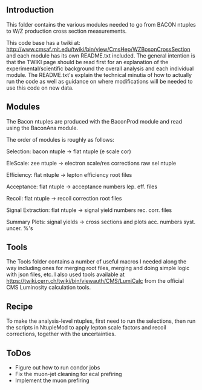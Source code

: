 ## Introduction

This folder contains the various modules needed to go from BACON ntuples to W/Z production cross section measurements. 

This code base has a twiki at: http://www.cmsaf.mit.edu/twiki/bin/view/CmsHep/WZBosonCrossSection and each module has its
own README.txt included. The general intention is that the TWIKI page should be read first for an explanation of the 
experimental/scientific background the overall analysis and each individual module. The README.txt's explain the technical
minutia of how to actually run the code as well as guidance on where modifications will be needed to use this code on new
data. 

## Modules

The Bacon ntuples are produced with the BaconProd module and read using the BaconAna module.

The order of modules is roughly as follows:

Selection:	     bacon ntuple	-> flat ntuple
		     (e scale cor)

EleScale:	     zee ntuple		-> electron scale/res corrections
		     raw sel ntuple

Efficiency:	     flat ntuple	-> lepton efficiency root files

Acceptance:	     flat ntuple	-> acceptance numbers
		     lep. eff. files

Recoil:		     flat ntuple	-> recoil correction root files

Signal Extraction:   flat ntuple	-> signal yield numbers
		     rec. corr. files

Summary Plots:	     signal yields	-> cross sections and plots
		     acc. numbers
		     syst. uncer. %'s

## Tools

The Tools folder contains a number of useful macros I needed along the way including ones for merging root files, merging and doing simple logic with json files, etc. I also used tools available at https://twiki.cern.ch/twiki/bin/viewauth/CMS/LumiCalc from the official CMS Luminosity calculation tools.

## Recipe

To make the analysis-level ntuples, first need to run the selections, then run the scripts in NtupleMod to apply lepton scale factors and recoil corrections, together with the uncertainties.

## ToDos
- Figure out how to run condor jobs
- Fix the muon-jet cleaning for ecal prefiring
- Implement the muon prefiring
